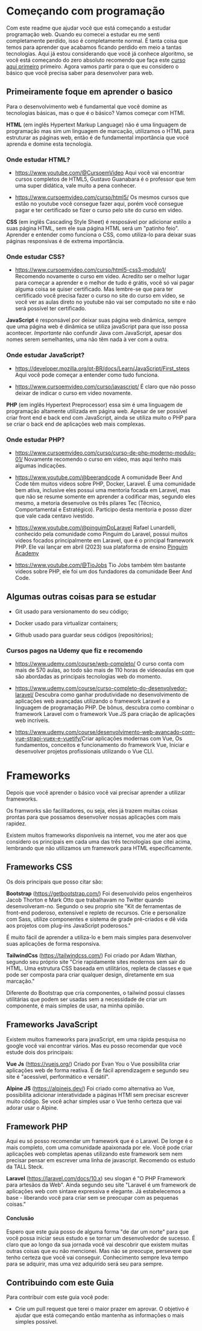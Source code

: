 # Começando com programação

Com este readme que ajudar você que está começando a estudar programação web. Quando eu comecei a estudar eu me senti completamente perdido, isso é completamente normal. É tanta coisa que temos para aprender que acabamos ficando perdido em meio a tantas tecnologias. Aqui já estou considerando que você já conhece algoritmo, se você está começando do zero absoluto recomendo que faça este [curso aqui primeiro](https://www.cursoemvideo.com/curso/curso-de-algoritmo/) primeiro. Agora vamos partir para o que eu considero o básico que você precisa saber para desenvolver para web.

## Primeiramente foque em aprender o basico

Para o desenvolvimento web é fundamental que você domine as tecnologias básicas, mas o que é o básico? Vamos começar com HTMl.

**HTML** (em inglês Hypertext Markup Language) não é uma linguagem de programação mas sim um linguagem de marcação, utilizamos o HTML para estruturar as páginas web, então é de fundamental importância que você aprenda e domine esta tecnologia.

### Onde estudar HTML?

* <https://www.youtube.com/@CursoemVideo> Aqui você vai encontrar cursos completos de HTML5, Gustavo Guanabara é o professor que tem uma super didática, vale muito a pena conhecer.

* <https://www.cursoemvideo.com/curso/html5/> Os mesmos cursos que estão no youtube você consegue fazer aqui, porém você consegue pagar e ter certificado se fizer o curso pelo site do curso em video.

**CSS** (em inglês Cascading Style Sheet) é resposável por adicionar estilo a suas página HTML, sem ele sua página HTML será um "patinho feio". Aprender e entender como funciona o CSS, como utiliza-lo para deixar suas páginas responsivas é de extrema importância.

### Onde estudar CSS?

* <https://www.cursoemvideo.com/curso/html5-css3-modulo1/> Recomendo novamente o curso em video. Acredito ser o melhor lugar para começar a aprender e o melhor de tudo é grátis, você só vai pagar alguma coisa se quiser certificado. Mas lembre-se que para ter certificado você precisa fazer o curso no site do curso em video, se você ver as aulas direto no youtube não vai ser computado no site e não será possível ter certificado.

**JavaScript** é responsável por deixar suas página web dinâmica, sempre que uma página web é dinâmica se utiliza javaScript para que isso possa acontecer. *Importante* não confundir Java com JavaScript, apesar dos nomes serem semelhantes, uma não têm nada à ver com a outra.

### Onde estudar JavaScript?

* <https://developer.mozilla.org/pt-BR/docs/Learn/JavaScript/First_steps> Aqui você pode começar a entender como tudo funciona.

* <https://www.cursoemvideo.com/curso/javascript/> É claro que não posso deixar de indicar o curso em video novamente.

**PHP** (em inglês Hypertext Preprocessor) essa sim é uma linguagem de programação altamente utilizada em página web. Apesar de ser possível criar front end e back end com JavaScript, ainda se utiliza muito o PHP para se criar o back end de aplicações web mais complexas.

### Onde estudar PHP?

* <https://www.cursoemvideo.com/curso/curso-de-php-moderno-modulo-01/> Novamente recomendo o curso em video, mas aqui tenho mais algumas indicações.

* <https://www.youtube.com/@beerandcode> A comunidade Beer And Code têm muitos videos sobre PHP, Docker, Laravel. É uma comunidade bem ativa, inclusive eles possui uma mentoria focada em Laravel, mas que não se resume somente em aprender a codificar mas, segundo eles mesmo, a metoria desenvolve os três pilares Tec (Técnico, Comportamental e Estratégico). Participo desta mentoria e posso dizer que vale cada centavo ivestido.

* <https://www.youtube.com/@pinguimDoLaravel> Rafael Lunardelli, conhecido pela comunidade como Pinguim do Laravel, possui muitos videos focados principalmente em Laravel, que é o principal framework PHP. Ele vai lançar em abril (2023) sua plataforma de ensino [Pinguim Academy](https://pinguim.academy/)

* <https://www.youtube.com/@TioJobs> Tio Jobs também têm bastante videos sobre PHP, ele foi um dos fundadores da comunidade Beer And Code.

## Algumas outras coisas para se estudar

* Git usado para versionamento do seu código;

* Docker usado para virtualizar containers;

* Github usado para guardar seus códigos (repositórios);

### Cursos pagos na Udemy que fiz e recomendo

* <https://www.udemy.com/course/web-completo/> O curso conta com mais de 570 aulas, ao todo são mais de 110 horas de videoaulas em que são abordadas as principais tecnologias web do momento.

* <https://www.udemy.com/course/curso-completo-do-desenvolvedor-laravel/> Descubra como ganhar produtividade no desenvolvimento de aplicações web avançadas utilizando o framework Laravel e a linguagem de programação PHP. De bônus, descubra como combinar o framework Laravel com o framework Vue.JS para criação de aplicações web incríveis.

* <https://www.udemy.com/course/desenvolvimento-web-avancado-com-vue-strapi-vuex-e-vuetify/>Criar aplicações modernas com Vue, Os fundamentos, conceitos e funcionamento do framework Vue, Iniciar e desenvolver projetos profissionais utilizando o Vue CLI.

# Frameworks

Depois que você aprender o básico você vai precisar aprender a utilizar frameworks.

Os framworks são facilitadores, ou seja, eles já trazem muitas coisas prontas para que possamos desenvolver nossas aplicações com mais rapidez.

Existem muitos frameworks disponíveis na internet, vou me ater aos que considero os principais em cada uma das três tecnologias que citei acima, lembrando que não utilizamos um framework para HTML específicamente.

## Frameworks CSS

Os dois principais que posso citar são:

**Bootstrap** (<https://getbootstrap.com/>) Foi desenvolvido pelos engenheiros Jacob Thorton e Mark Otto que trabalhavam no Twitter quando desenvolveram-no. Segundo o seu proprio site "Kit de ferramentas de front-end poderoso, extensível e repleto de recursos. Crie e personalize com Sass, utilize componentes e sistema de grade pré-criados e dê vida aos projetos com plug-ins JavaScript poderosos."

É muito fácil de aprender a utiliza-lo e bem mais simples para desenvolver suas aplicações de forma responsiva.

**TailwindCss** (<https://tailwindcss.com/>) Foi criado por Adam Wathan, segundo seu próprio site "Crie rapidamente sites modernos sem sair do HTML.
Uma estrutura CSS baseada em utilitários, repleta de classes e que pode ser composta para criar qualquer design, diretamente em sua marcação."

Diferente do Bootstrap que cria componentes, o tailwind possui classes utilitárias que podem ser usadas sem a necessidade de criar um componente, é mais simples de usar, na minha opinião.

## Frameworks JavaScript

Existem muitos frameworks para javaScript, em uma rápida pesquisa no google você vai encontrar vários. Mas eu posso recomendar que você estude dois dos principais:

**Vue Js** (<https://vuejs.org/>) Criado por Evan You o Vue possibilita criar aplicações web de forma reativa. É de fácil aprendizagem e segundo seu site é "acessível, performático e versátil".

**Alpine JS** (<https://alpinejs.dev/>) Foi criado como alternativa ao Vue, possibilita adicionar interatividade a páginas HTMl sem precisar escrever muito código. Se você achar simples usar o Vue tenho certeza que vai adorar usar o Alpine.

## Framework PHP

Aqui eu só posso recomendar um framework que é o Laravel. De longe é o mais completo, com uma comunidade apaixonada por ele. Você pode criar aplicações web completas apenas utilizando este framework sem nem precisar pensar em escrever uma linha de javascript. Recomendo os estudo da TALL Steck.

**Laravel** (<https://laravel.com/docs/10.x>) seu slogan é "O PHP Framework para artesãos da Web". Ainda segundo seu site "Laravel é um framework de aplicações web com sintaxe expressiva e elegante. Já estabelecemos a base - liberando você para criar sem se preocupar com as pequenas coisas."

#### Conclusão

Espero que este guia posso de alguma forma "de dar um norte" para que você possa iniciar seus estudo e se tornar um desenvolvedor de sucesso. É claro que ao longo da sua jornada você vai descobrir que existem muitas outras coisas que eu não mencionei. Mas não se preocupe, persevere que tenho certeza que você vai conseguir. Conhecimento sempre leva tempo para se adquirir, mas uma vez adquirido será seu para sempre.

## Contribuindo com este Guia

Para contribuir com este guia você pode:

- Crie um pull request que terei o maior prazer em aprovar. O objetivo é ajudar que está começando então mantenha as informações o mais simples possível.